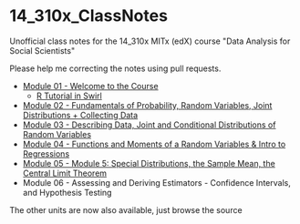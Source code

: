 # 14_310x_ClassNotes #
Unofficial class notes for the 14_310x MITx (edX) course "Data Analysis for Social Scientists"

Please help me correcting the notes using pull requests.

- [Module 01 -  Welcome to the Course](14_310x_-_01_-_classnotes.md)
  - [R Tutorial in Swirl](14_310x_-_01_-_Intro_to_R.md)
- [Module 02 - Fundamentals of Probability, Random Variables, Joint Distributions + Collecting Data](14_310x_-_02_-_classnotes.md)
- [Module 03 - Describing Data, Joint and Conditional Distributions of Random Variables](14_310x_-_03_-_classnotes.md)
- [Module 04 - Functions and Moments of a Random Variables & Intro to Regressions](14_310x_-_04_-_classnotes.md)
- [Module 05 - Module 5: Special Distributions, the Sample Mean, the Central Limit Theorem](14_310x_-_05_-_classnotes.md)
- Module 06 - Assessing and Deriving Estimators - Confidence Intervals, and Hypothesis Testing

The other units are now also available, just browse the source
